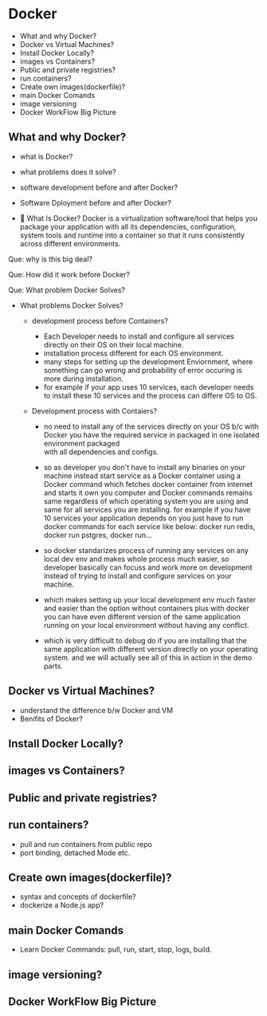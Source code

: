 # Docker
- What and why Docker?
- Docker vs Virtual Machines?
- Install Docker Locally?
- images vs Containers?
- Public and private registries?
- run containers?
- Create own images(dockerfile)?
- main Docker Comands
- image versioning
- Docker WorkFlow Big Picture


## What and why Docker?
- what is Docker?
- what problems does it solve?
- software development before and after Docker?
- Software Dployment before and after Docker?


- 🔧 What Is Docker?
Docker is a virtualization software/tool that helps you package your application with all its dependencies, configuration, system tools and runtime into a container so that it runs consistently across different environments.

Que: why is this big deal?

Que: How did it work before Docker?

Que: What problem Docker Solves?


- What problems Docker Solves?
  - development process before Containers?
    - Each Developer needs to install and configure all services directly on their OS on their local machine. 
    - installation process different for each OS environment.
    - many steps for setting up the development Enviornment, where something can go wrong and probability of error occuring is more during installation.
    - for example if your app uses 10 services, each developer needs to install these 10 services and the process can differe OS to OS.

  - Development process with Contaiers?
    - no need to install any of the services directly on your OS b/c with Docker you have the required service in packaged in one isolated environment packaged     
      with all dependencies and configs.

    - so as developer you don't have to install any binaries on your machine instead start service as a Docker container using a Docker command which fetches
      docker container from internet and starts it own you computer and Docker commands remains same regardless of which operating system you are using and same 
      for all services you are installing. for example if you have 10 services your application depends on you just have to run docker commands for each service 
      like below: docker run redis, docker run pstgres, docker run...

    - so docker standarizes process of running any services on any local dev env and makes whole process much easier, so developer basically can focuss and work 
      more on development instead of trying to install and configure services on your machine.
    - which makes setting up your local development env much faster and easier than the option without containers plus with docker you can have even different 
      version of the same application running on your local environment without having any conflict.
    - which is very difficult to debug do if you are installing that the same application with different version directly on your operating system. and we will 
      actually see all of this in action in the demo parts.




## Docker vs Virtual Machines?
- understand the difference b/w Docker and VM
- Benifits of Docker?


## Install Docker Locally?


## images vs Containers?


## Public and private registries?


## run containers?
- pull and run containers from public repo
- port binding, detached Mode etc.


## Create own images(dockerfile)?
- syntax and concepts of dockerfile?
- dockerize a Node.js app?


## main Docker Comands
- Learn Docker Commands: pull, run, start, stop, logs, build.


## image versioning?


## Docker WorkFlow Big Picture















